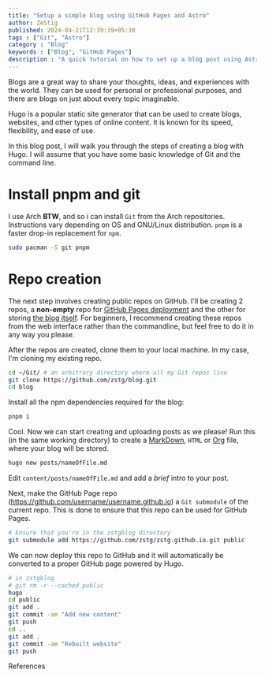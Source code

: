 ```yaml
--- 
title: "Setup a simple blog using GitHub Pages and Astro" 
author: ZeStig
published: 2024-04-21T12:39:39+05:30 
tags : ["Git", "Astro"] 
category : "Blog"
keywords : ["Blog", "GitHub Pages"] 
description : "A quick tutorial on how to set up a blog post using Astro, hosted on GitHub pages" 
---
```


Blogs are a great way to share your thoughts, ideas, and experiences
with the world. They can be used for personal or professional purposes,
and there are blogs on just about every topic imaginable.

Hugo is a popular static site generator that can be used to create
blogs, websites, and other types of online content. It is known for its
speed, flexibility, and ease of use.

In this blog post, I will walk you through the steps of creating a blog
with Hugo. I will assume that you have some basic knowledge of Git and
the command line.

# Install pnpm and git

I use Arch **BTW**, and so i can install `Git` from the Arch
repositories. Instructions vary depending on OS and GNU/Linux
distribution.
`pnpm` is a faster drop-in replacement for `npm`.

``` bash
sudo pacman -S git pnpm
```

# Repo creation

The next step involves creating public repos on GitHub. I'll be
creating 2 repos, a **non-empty** repo for [GitHub Pages
deployment](https://github.com/zstg/zstg.github.io) and the other for
storing [the blog itself](https://github.com/zstg/blog). For beginners,
I recommend creating these repos from the web interface rather than the
commandline, but feel free to do it in any way you please.

After the repos are created, clone them to your local machine. In my case, I'm cloning my existing repo.

``` bash
cd ~/Git/ # an arbitrary directory where all my Git repos live
git clone https://github.com/zstg/blog.git
cd blog
```
Install all the npm dependencies required for the blog:

``` bash
pnpm i
```

Cool. Now we can start creating and uploading posts as we please! Run
this (in the same working directory) to create a
[MarkDown](https://markdownguide.org), `HTML` or
[Org](https://orgmode.org) file, where your blog will be stored.

``` bash
hugo new posts/nameOfFile.md
```

Edit `content/posts/nameOfFile.md` and add a *brief* intro to your post.

Next, make the GitHub Page repo
(<https://github.com/username/username.github.io>) a `Git submodule` of
the current repo. This is done to ensure that this repo can be used for
GitHub Pages.

``` bash
# Ensure that you're in the zstgblog directory
git submodule add https://github.com/zstg/zstg.github.io.git public
```

We can now deploy this repo to GitHub and it will automatically be
converted to a proper GitHub page powered by Hugo.

``` bash
# in zstgblog
# git rm -r --cached public
hugo 
cd public
git add .
git commit -am "Add new content"
git push
cd ..
git add .
git commit -am "Rebuilt website"
git push
```

References
